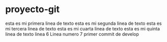 # proyecto-git
esta es mi primera linea de texto
esta es mi segunda linea de texto
esta es mi tercera linea de texto
esta es mi cuarta linea de texto
esta es mi quinta linea de texto
linea 6
Linea numero 7
primer commit de develop